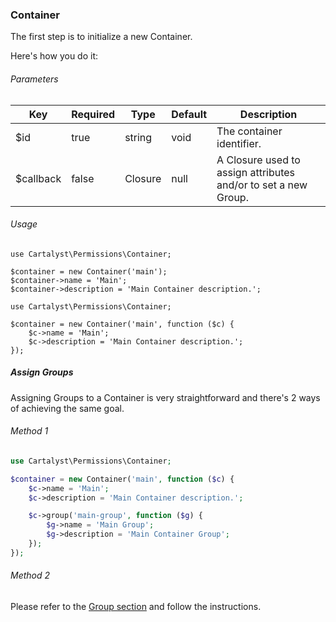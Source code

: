 ### Container

The first step is to initialize a new Container.

Here's how you do it:

###### Parameters

Key       | Required | Type    | Default | Description
--------- | -------- | ------- | ------- | -------------------------------------
$id       | true     | string  | void    | The container identifier.
$callback | false    | Closure | null    | A Closure used to assign attributes and/or to set a new Group.

###### Usage

```
use Cartalyst\Permissions\Container;

$container = new Container('main');
$container->name = 'Main';
$container->description = 'Main Container description.';
```

```
use Cartalyst\Permissions\Container;

$container = new Container('main', function ($c) {
	$c->name = 'Main';
	$c->description = 'Main Container description.';
});
```

##### Assign Groups

Assigning Groups to a Container is very straightforward and there's 2 ways of achieving the same goal.

###### Method 1

```php
use Cartalyst\Permissions\Container;

$container = new Container('main', function ($c) {
	$c->name = 'Main';
	$c->description = 'Main Container description.';

	$c->group('main-group', function ($g) {
		$g->name = 'Main Group';
		$g->description = 'Main Container Group';
	});
});
```

###### Method 2

Please refer to the [Group section](#group) and follow the instructions.
